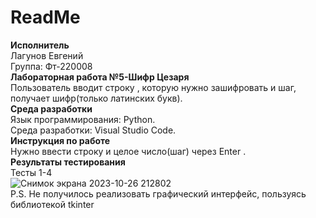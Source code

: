 # ReadMe
**Исполнитель** <br />
Лагунов Евгений<br />
Группа: Фт-220008<br />
**Лабораторная работа №5-Шифр Цезаря**<br />
Пользователь вводит строку , которую нужно зашифровать и шаг, получает шифр(только латинских букв).<br />
**Среда разработки**<br />
Язык программирования: Python.<br />
Среда разработки: Visual Studio Code.<br />
**Инструкция по работе**<br />
Нужно ввести строку и целое число(шаг) через Enter .<br />
**Результаты тестирования**<br />
Тесты 1-4<br />
![Снимок экрана 2023-10-26 212802](https://github.com/jonyks/labaratory-work-5/assets/146552678/79919b9d-7978-4494-87fc-73e79ab4680a)<br />
P.S. Не получилось реализовать графический интерфейс, пользуясь библиотекой tkinter
